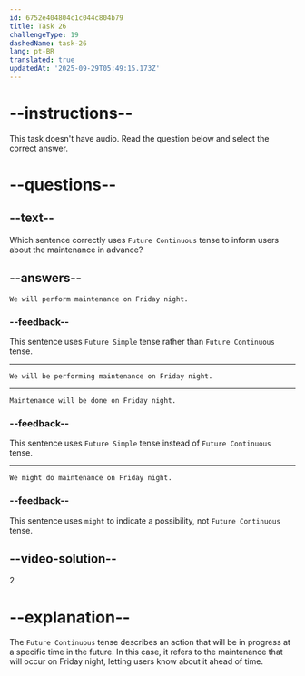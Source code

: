 ```yaml
---
id: 6752e404804c1c044c804b79
title: Task 26
challengeType: 19
dashedName: task-26
lang: pt-BR
translated: true
updatedAt: '2025-09-29T05:49:15.173Z'
---
```


# --instructions--

This task doesn't have audio. Read the question below and select the correct answer.

# --questions--

## --text--

Which sentence correctly uses `Future Continuous` tense to inform users about the maintenance in advance?

## --answers--

`We will perform maintenance on Friday night.`

### --feedback--

This sentence uses `Future Simple` tense rather than `Future Continuous` tense.

---

`We will be performing maintenance on Friday night.`

---

`Maintenance will be done on Friday night.`

### --feedback--

This sentence uses `Future Simple` tense instead of `Future Continuous` tense.

---

`We might do maintenance on Friday night.`

### --feedback--

This sentence uses `might` to indicate a possibility, not `Future Continuous` tense.

## --video-solution--

2

# --explanation--

The `Future Continuous` tense describes an action that will be in progress at a specific time in the future. In this case, it refers to the maintenance that will occur on Friday night, letting users know about it ahead of time.
